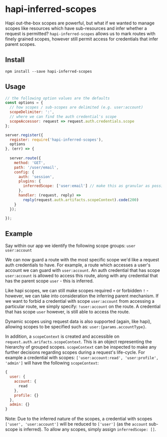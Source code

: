 # hapi-inferred-scopes
Hapi out-the-box scopes are powerful, but what if we wanted to manage scopes like resources which have sub-resources and infer whether a request is permitted?
`hapi-inferred-scopes` allows us to mark routes with finely grained scopes, however still permit access for credentials that infer parent scopes.

## Install
`npm install --save hapi-inferred-scopes`

## Usage
```javascript
// the following option values are the defaults
const options = {
  // how scopes / sub-scopes are delimited (e.g. user:account)
  scopeDelimiter: ':',
  // where we can find the auth credential's scope
  scopeAccessor: request => request.auth.credentials.scope
};

server.register({
  register: require('hapi-inferred-scopes'),
  options
}, (err) => {
  
  server.route({
    method: 'GET',
    path: '/user/email',
    config: {
      auth: 'session',
      plugins: {
        inferredScope: ['user:email'] // make this as granular as possible
      },
      handler: (request, reply) =>
        reply(request.auth.artifacts.scopeContext).code(200)
    }
  });

});
```

## Example
Say within our app we identify the following scope groups:
`user`
`user:account`

We can now guard a route with the most specific scope we'd like a request auth credentials to have. 
For example, a route which accesses a user's account we can guard with `user:account`.
An auth credential that has scope `user:account` is allowed to access this route, along with any credential that has the parent scope `user` - this is inferred.

Like hapi scopes, we can still make scopes required `+` or forbidden `!` - however, we can take into consideration the inferring parent mechanism.
If we want to forbid a credential with scope `user:account` from accessing a particular route, we simply specify: `!user:account` on the route.
A credential that has scope `user` however, is still able to access the route.

Dynamic scopes using request data is also supported (again, like hapi), allowing scopes to be specified such as: `user:{params.accountType}`.

In addition, a `scopeContext` is created and accessible on `request.auth.arifacts.scopeContext`. This is an object representing the hierarchy of grouped scopes.
`scopeContext` can be inspected to make any further decisions regarding scopes during a request's life-cycle.
For example a credential with scopes: `['user:account:read', 'user:profile', 'admin']` will have the following `scopeContext`:

```javascript
{
  user: {
    account: {
      read
    },
    profile: {}
  },
  admin: {}
}
```

Note:
Due to the inferred nature of the scopes, a credential with scopes `['user', 'user:account']` will be reduced to `['user']` (as the `account` sub-scope is inferred).
To allow any scopes, simply assign `inferredScope: []`.